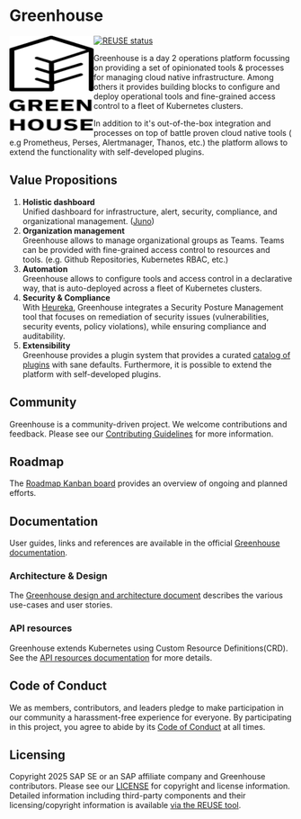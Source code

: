 Greenhouse
==========
[![REUSE status](https://api.reuse.software/badge/github.com/cloudoperators/greenhouse)](https://api.reuse.software/info/github.com/cloudoperators/greenhouse)
<a href="https://github.com/cloudoperators/greenhouse"><img align="left" width="150" height="170" src="./docs/assets/greenhouse.svg"></a>

Greenhouse is a day 2 operations platform focussing on providing a set of opinionated tools & processes for managing cloud native infrastructure. 
Among others it provides building blocks to configure and deploy operational tools and fine-grained access control to a fleet of Kubernetes clusters.

In addition to it's out-of-the-box integration and processes on top of battle proven cloud native tools ( e.g Prometheus, Perses, Alertmanager, Thanos, etc.) the platform allows to extend the functionality with self-developed plugins.

## Value Propositions

1. **Holistic dashboard** <br>
   Unified dashboard for infrastructure, alert, security, compliance, and organizational management. ([Juno](https://github.com/cloudoperators/juno))
2. **Organization management** <br>
   Greenhouse allows to manage organizational groups as Teams. Teams can be provided with fine-grained access control to resources and tools. (e.g. Github Repositories, Kubernetes RBAC, etc.)
3. **Automation** <br>
   Greenhouse allows to configure tools and access control in a declarative way, that is auto-deployed across a fleet of Kubernetes clusters.
4. **Security & Compliance** <br>
   With [Heureka](https://github.com/cloudoperators/heureka), Greenhouse integrates a Security Posture Management tool that focuses on remediation of security issues (vulnerabilities, security events, policy violations), while ensuring compliance and auditability.
5. **Extensibility** <br>
   Greenhouse provides a plugin system that provides a curated [catalog of plugins](https://github.com/cloudoperators/greenhouse-extensions/) with sane defaults. Furthermore, it is possible to extend the platform with self-developed plugins.

## Community

Greenhouse is a community-driven project. We welcome contributions and feedback. Please see our [Contributing Guidelines](CONTRIBUTING.md) for more information.

## Roadmap

The [Roadmap Kanban board](https://github.com/orgs/cloudoperators/projects/9) provides an overview of ongoing and planned efforts.

## Documentation

User guides, links and references are available in the official [Greenhouse documentation](https://cloudoperators.github.io/greenhouse/).

### Architecture & Design

The [Greenhouse design and architecture document](https://cloudoperators.github.io/greenhouse/docs/architecture/product_design/) describes the various use-cases and user stories.

### API resources

Greenhouse extends Kubernetes using Custom Resource Definitions(CRD).
See the [API resources documentation](https://cloudoperators.github.io/greenhouse/docs/reference/api/) for more details.

## Code of Conduct

We as members, contributors, and leaders pledge to make participation in our community a harassment-free experience for everyone. By participating in this project, you agree to abide by its [Code of Conduct](https://github.com/SAP/.github/blob/main/CODE_OF_CONDUCT.md) at all times.

## Licensing

Copyright 2025 SAP SE or an SAP affiliate company and Greenhouse contributors. Please see our [LICENSE](LICENSE) for copyright and license information. Detailed information including third-party components and their licensing/copyright information is available [via the REUSE tool](https://api.reuse.software/info/github.com/cloudoperators/greenhouse).
